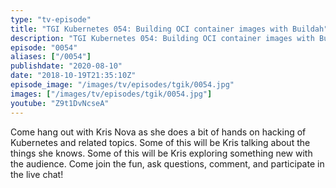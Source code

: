 ```yaml
---
type: "tv-episode"
title: "TGI Kubernetes 054: Building OCI container images with Buildah"
description: "TGI Kubernetes 054: Building OCI container images with Buildah"
episode: "0054"
aliases: ["/0054"]
publishdate: "2020-08-10"
date: "2018-10-19T21:35:10Z"
episode_image: "/images/tv/episodes/tgik/0054.jpg"
images: ["/images/tv/episodes/tgik/0054.jpg"]
youtube: "Z9t1DvNcseA"
---
```


Come hang out with Kris Nova as she does a bit of hands on hacking of Kubernetes and related topics. Some of this will be Kris talking about the things she knows. Some of this will be Kris exploring something new with the audience. Come join the fun, ask questions, comment, and participate in the live chat!

